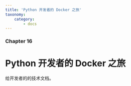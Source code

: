 ```yaml
---
title: 'Python 开发者的 Docker 之旅'
taxonomy:
    category:
        - docs
---
```


### Chapter 16

# Python 开发者的 Docker 之旅

给开发者的的技术文档。